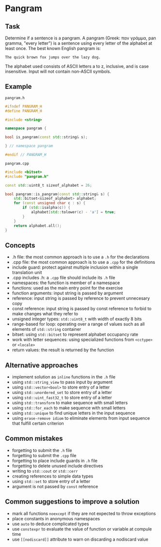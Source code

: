 # Pangram

## Task

Determine if a sentence is a pangram. A pangram (Greek: παν γράμμα, pan gramma, "every letter") is a sentence using every letter of the alphabet at least once. The best known English pangram is:

    The quick brown fox jumps over the lazy dog.

The alphabet used consists of ASCII letters a to z, inclusive, and is case insensitive. Input will not contain non-ASCII symbols.

## Example

`pangram.h`

```cpp
#ifndef PANGRAM_H
#define PANGRAM_H

#include <string>

namespace pangram {

bool is_pangram(const std::string& s);

} // namespace pangram

#endif // PANGRAM_H
```

`pangram.cpp`

```cpp
#include <bitset>
#include "pangram.h"

const std::uint8_t sizeof_alphabet = 26;

bool pangram::is_pangram(const std::string& s) {
    std::bitset<sizeof_alphabet> alphabet;
    for (const unsigned char c : s) {
        if (std::isalpha(c)) {
            alphabet[std::tolower(c) - 'a'] = true;
        }
    }
    return alphabet.all();
}
```

## Concepts

- .h file: the most common approach is to use a `.h` for the declarations
- .cpp file: the most common approach is to use a `.cpp` for the definitions
- include guard: protect against multiple inclusion within a single translation unit
- .cpp includes .h: a `.cpp` file should include its `.h` file
- namespaces: the function is member of a namespace
- functions: used as the main entry point for the exercise
- function arguments: input string is passed by argument
- reference: input string is passed by reference to prevent unnecesary copy
- const reference: input string is passed by const reference to forbid to make changes what they refer to
- unsigned integer types: `std::uint8_t` with width of exactly 8 bits
- range-based for loop: operating over a range of values such as all elements of `std::string` container
- bitset: using `std::bitset` to represent alphabet occupancy rate
- work with letter sequences: using specialized functions from `<cctype>` or `<locale>`
- return values: the result is returned by the function

## Alternative approaches

- implement solution as `inline` functions in the `.h` file
- using `std::string_view` to pass input by argument
- using `std::vector<bool>` to store entry of a letter
- using `std::unordered_set` to store entry of a letter
- using `std::uint_fast32_t` to store entry of a letter
- using `std::transform` to make sequence with small letters
- using `std::for_each` to make sequence with small letters
- using `std::unique` to find unique letters in the input sequence
- using `erase-remove idiom` to eliminate elements from input sequence that fulfill certain criterion

## Common mistakes

- forgetting to submit the `.h` file
- forgetting to submit the `.cpp` file
- forgetting to place include guards in `.h` file
- forgetting to delete unused include directives
- writing to `std::cout` or `std::cerr`
- creating references to simple data types
- using `std::set` to store entry of a letter
- argument is not passed by `const` reference

## Common suggestions to improve a solution

- mark all functions `noexcept` if they are not expected to throw exceptions
- place constants in anonymous namespaces
- use `auto` to deduce complicated types
- use `constexpr` to evaluate the value of function or variable at compule time
- use `[[nodiscard]]` attribute to warn on discarding a nodiscard value
